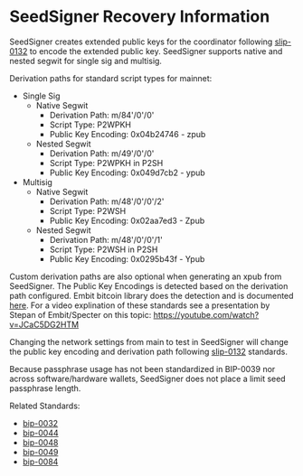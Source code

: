 # SeedSigner Recovery Information

SeedSigner creates extended public keys for the coordinator following [slip-0132](https://github.com/satoshilabs/slips/blob/master/slip-0132.md) to encode the extended public key. SeedSigner supports native and nested segwit for single sig and multisig.

Derivation paths for standard script types for mainnet:

- Single Sig
	- Native Segwit
		- Derivation Path: m/84'/0'/0'
		- Script Type: P2WPKH
		- Public Key Encoding: 0x04b24746 - zpub
	- Nested Segwit
		- Derivation Path: m/49'/0'/0'
		- Script Type: P2WPKH in P2SH
		- Public Key Encoding: 0x049d7cb2 - ypub
- Multisig
	- Native Segwit
		- Derivation Path: m/48'/0'/0'/2'
		- Script Type: P2WSH
		- Public Key Encoding: 0x02aa7ed3 - Zpub
	- Nested Segwit
		- Derivation Path: m/48'/0'/0'/1'
		- Script Type: P2WSH in P2SH
		- Public Key Encoding: 0x0295b43f - Ypub

Custom derivation paths are also optional when generating an xpub from SeedSigner. The Public Key Encodings is detected based on the derivation path configured. Embit bitcoin library does the detection and is documented [here](https://github.com/diybitcoinhardware/embit/blob/master/docs/api/bip32.md#detect_version). For a video explination of these standards see a presentation by Stepan of Embit/Specter on this topic: https://youtube.com/watch?v=JCaC5DG2HTM

Changing the network settings from main to test in SeedSigner will change the public key encoding and derivation path following [slip-0132](https://github.com/satoshilabs/slips/blob/master/slip-0132.md) standards.

Because passphrase usage has not been standardized in BIP-0039 nor across software/hardware wallets, SeedSigner does not place a limit seed passphrase length. 

Related Standards:
- [bip-0032](https://github.com/bitcoin/bips/blob/master/bip-0032.mediawiki)
- [bip-0044](https://github.com/bitcoin/bips/blob/master/bip-0044.mediawiki)
- [bip-0048](https://github.com/bitcoin/bips/blob/master/bip-0048.mediawiki)
- [bip-0049](https://github.com/bitcoin/bips/blob/master/bip-0049.mediawiki)
- [bip-0084](https://github.com/bitcoin/bips/blob/master/bip-0084.mediawiki)
